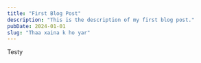 ```yaml
---
title: "First Blog Post"
description: "This is the description of my first blog post."
pubDate: 2024-01-01
slug: "Thaa xaina k ho yar"
---
```

Testy